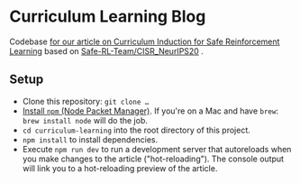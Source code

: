# Curriculum Learning Blog

Codebase [for our article on Curriculum Induction for Safe Reinforcement Learning](https://safe-rl-team.github.io/curriculum-learning/) based on [Safe-RL-Team/CISR_NeurIPS20](https://github.com/Safe-RL-Team/CISR_NeurIPS20) .

## Setup

- Clone this repository: `git clone …`
- [Install `npm` (Node Packet Manager)](https://docs.npmjs.com/getting-started/installing-node#installing-npm-from-the-nodejs-site). If you're on a Mac and have `brew`: `brew install node` will do the job.
- `cd curriculum-learning` into the root directory of this project.
- `npm install` to install dependencies.
- Execute `npm run dev` to run a development server that autoreloads when you make changes to the article ("hot-reloading"). The console output will link you to a hot-reloading preview of the article.
